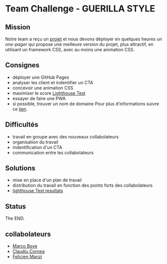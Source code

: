 # Team Challenge - GUERILLA STYLE
## Mission  
Notre team a reçu un [projet](https://www.ongdba.org/index.php)
et nous devons déployer en quelques heures un *one-pager*
qui propose une meilleure version du projet, plus attractif,
en utilisant un framework CSS, avec au moins une animation CSS.
## Consignes  
* déployer une GitHub Pages
* analyser les client et indentifier un CTA
* concevoir une animation CSS
* maximiser le score [Lighthouse Test](https://developers.google.com/web/tools/lighthouse/)
* essayer de faire une PWA
* si possible, trouver un nom de domaine 
Pour plus d'informations suivre ce [lien](https://github.com/becodeorg/lovelace-2/tree/master/Projects/challenge-six-hours-team).  
## Difficultés
* travail en groupe avec des nouveaux collabolateurs
* organisation du travail
* indentification d'un CTA
* communication entre les collabolateurs
## Solutions
* mise en place d'un plan de travail
* distribution du travail en fonction des points forts des collabolateurs
* [lighthouse Test resultats](https://googlechrome.github.io/lighthouse/viewer/)
## Status
The END.
## collabolateurs
* [Marco Bove](https://github.com/marcomisco)
* [Claudiu Cornea](https://github.com/ClaudiuCornea)
* [Felicien Manzi](https://github.com/gitmanfel)